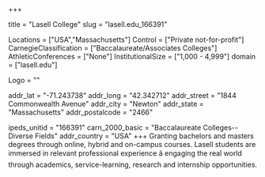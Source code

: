 
+++

title = "Lasell College"
slug = "lasell.edu_166391"

Locations = ["USA","Massachusetts"]
Control = ["Private not-for-profit"]
CarnegieClassification = ["Baccalaureate/Associates Colleges"]
AthleticConferences = ["None"]
InstitutionalSize = ["1,000 - 4,999"]
domain = ["lasell.edu"]

Logo = ""

addr_lat = "-71.243738"
addr_long = "42.342712"
addr_street = "1844 Commonwealth Avenue"
addr_city = "Newton"
addr_state = "Massachusetts"
addr_postalcode = "2466"

ipeds_unitid = "166391"
carn_2000_basic = "Baccalaureate Colleges--Diverse Fields"
addr_country = "USA"
+++
    Granting bachelors and masters degrees through online, hybrid and on-campus courses. Lasell students are immersed in relevant professional experience â engaging the real world through academics, service-learning, research and internship opportunities.
